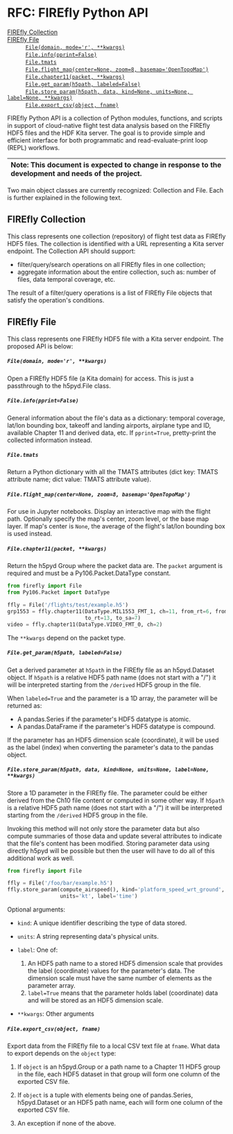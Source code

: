 # RFC: FIREfly Python API

<!-- MDTOC maxdepth:6 firsth1:2 numbering:0 flatten:0 bullets:0 updateOnSave:1 -->

[FIREfly Collection](#FIREfly-Collection)   
[FIREfly File](#FIREfly-File)   
&emsp;&emsp;&emsp;[`File(domain, mode='r', **kwargs)`](#Filedomain-moder-kwargs)   
&emsp;&emsp;&emsp;[`File.info(pprint=False)`](#FileinfopprintFalse)   
&emsp;&emsp;&emsp;[`File.tmats`](#Filetmats)   
&emsp;&emsp;&emsp;[`File.flight_map(center=None, zoom=8, basemap='OpenTopoMap')`](#Fileflight_mapcenterNone-zoom8-basemapOpenTopoMap)   
&emsp;&emsp;&emsp;[`File.chapter11(packet, **kwargs)`](#Filechapter11packet-kwargs)   
&emsp;&emsp;&emsp;[`File.get_param(h5path, labeled=False)`](#Fileget_paramh5path-labeledFalse)   
&emsp;&emsp;&emsp;[`File.store_param(h5path, data, kind=None, units=None, label=None, **kwargs)`](#Filestore_paramh5path-data-kindNone-unitsNone-labelNone-kwargs)   
&emsp;&emsp;&emsp;[`File.export_csv(object, fname)`](#Fileexport_csvobject-fname)   

<!-- /MDTOC -->

FIREfly Python API is a collection of Python modules, functions, and scripts in support of cloud-native flight test data analysis based on the FIREfly HDF5 files and the HDF Kita server. The goal is to provide simple and efficient interface for both programmatic and read-evaluate-print loop (REPL) workflows.

|Note: This document is expected to change in response to the development and needs of the project.|
| :-- |

Two main object classes are currently recognized: Collection and File. Each is further explained in the following text.

## FIREfly Collection

This class represents one collection (repository) of flight test data as FIREfly HDF5 files. The collection is identified with a URL representing a Kita server endpoint. The Collection API should support:

* filter/query/search operations on all FIREfly files in one collection;
* aggregate information about the entire collection, such as: number of files, data temporal coverage, etc.

The result of a filter/query operations is a list of FIREfly File objects that satisfy the operation's conditions.

## FIREfly File

This class represents one FIREfly HDF5 file with a Kita server endpoint. The proposed API is below:

##### `File(domain, mode='r', **kwargs)`

Open a FIREfly HDF5 file (a Kita domain) for access. This is just a passthrough to the h5pyd.File class.

##### `File.info(pprint=False)`

General information about the file's data as a dictionary: temporal coverage, lat/lon bounding box, takeoff and landing airports, airplane type and ID, available Chapter 11 and derived data, etc. If `pprint=True`, pretty-print the collected information instead.

##### `File.tmats`

Return a Python dictionary with all the TMATS attributes (dict key: TMATS attribute name; dict value: TMATS attribute value).

##### `File.flight_map(center=None, zoom=8, basemap='OpenTopoMap')`

For use in Jupyter notebooks. Display an interactive map with the flight path. Optionally specify the map's center, zoom level, or the base map layer. If map's center is `None`, the average of the flight's lat/lon bounding box is used instead.

##### `File.chapter11(packet, **kwargs)`

Return the h5pyd Group where the packet data are. The `packet` argument is required and must be a Py106.Packet.DataType constant.

```python
from firefly import File
from Py106.Packet import DataType

ffly = File('/flights/test/example.h5')
grp1553 = ffly.chapter11(DataType.MIL1553_FMT_1, ch=11, from_rt=6, from_sa=22,
                         to_rt=13, to_sa=7)
video = ffly.chapter11(DataType.VIDEO_FMT_0, ch=2)
```

The `**kwargs` depend on the packet type.

##### `File.get_param(h5path, labeled=False)`

Get a derived parameter at `h5path` in the FIREfly file as an h5pyd.Dataset object. If `h5path` is a relative HDF5 path name (does not start with a "/") it will be interpreted starting from the `/derived` HDF5 group in the file.

When `labeled=True` and the parameter is a 1D array, the parameter will be returned as:

* A pandas.Series if the parameter's HDF5 datatype is atomic.
* A pandas.DataFrame if the parameter's HDF5 datatype is compound.

If the parameter has an HDF5 dimension scale (coordinate), it will be used as the label (index) when converting the parameter's data to the pandas object.

##### `File.store_param(h5path, data, kind=None, units=None, label=None, **kwargs)`

Store a 1D parameter in the FIREfly file. The parameter could be either derived from the Ch10 file content or computed in some other way. If `h5path` is a relative HDF5 path name (does not start with a "/") it will be interpreted starting from the `/derived` HDF5 group in the file.

Invoking this method will not only store the parameter data but also compute summaries of those data and update several attributes to indicate that the file's content has been modified. Storing parameter data using directly h5pyd will be possible but then the user will have to do all of this additional work as well.

```python
from firefly import File

ffly = File('/foo/bar/example.h5')
ffly.store_param(compute_airspeed(), kind='platform_speed_wrt_ground',
                 units='kt', label='time')
```

Optional arguments:

* `kind`: A unique identifier describing the type of data stored.

* `units`: A string representing data's physical units.

* `label`: One of:
  1. An HDF5 path name to a stored HDF5 dimension scale that provides the label (coordinate) values for the parameter's data. The dimension scale must have the same number of elements as the parameter array.
  1. `label=True` means that the parameter holds label (coordinate) data and will be stored as an HDF5 dimension scale.

* `**kwargs`: Other arguments

##### `File.export_csv(object, fname)`

Export data from the FIREfly file to a local CSV text file at `fname`. What data to export depends on the `object` type:

1. If `object` is an h5pyd.Group or a path name to a Chapter 11 HDF5 group in the file, each HDF5 dataset in that group will form one column of the exported CSV file.

1. If `object` is a tuple with elements being one of pandas.Series, h5pyd.Dataset or an HDF5 path name, each will form one column of the exported CSV file.

1. An exception if none of the above.

